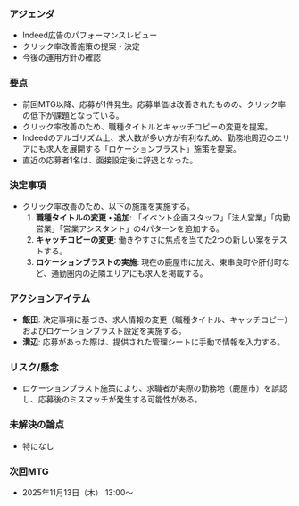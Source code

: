 ### アジェンダ
- Indeed広告のパフォーマンスレビュー
- クリック率改善施策の提案・決定
- 今後の運用方針の確認

### 要点
- 前回MTG以降、応募が1件発生。応募単価は改善されたものの、クリック率の低下が課題となっている。
- クリック率改善のため、職種タイトルとキャッチコピーの変更を提案。
- Indeedのアルゴリズム上、求人数が多い方が有利なため、勤務地周辺のエリアにも求人を展開する「ロケーションブラスト」施策を提案。
- 直近の応募者1名は、面接設定後に辞退となった。

### 決定事項
- クリック率改善のため、以下の施策を実施する。
    1. **職種タイトルの変更・追加**: 「イベント企画スタッフ」「法人営業」「内勤営業」「営業アシスタント」の4パターンを追加する。
    2. **キャッチコピーの変更**: 働きやすさに焦点を当てた2つの新しい案をテストする。
    3. **ロケーションブラストの実施**: 現在の鹿屋市に加え、東串良町や肝付町など、通勤圏内の近隣エリアにも求人を掲載する。

### アクションアイテム
- **飯田**: 決定事項に基づき、求人情報の変更（職種タイトル、キャッチコピー）およびロケーションブラスト設定を実施する。
- **溝辺**: 応募があった際は、提供された管理シートに手動で情報を入力する。

### リスク/懸念
- ロケーションブラスト施策により、求職者が実際の勤務地（鹿屋市）を誤認し、応募後のミスマッチが発生する可能性がある。

### 未解決の論点
- 特になし

### 次回MTG
- 2025年11月13日（木） 13:00〜
